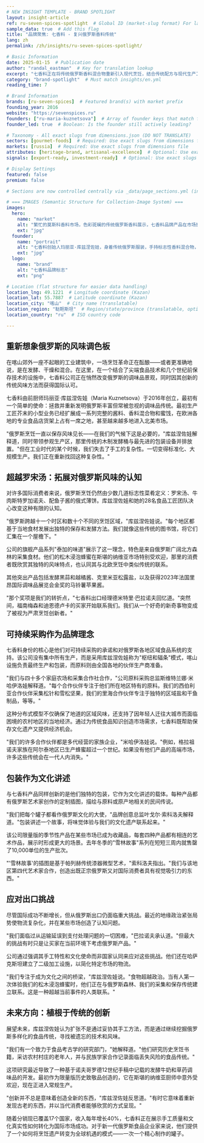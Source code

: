 ```yaml
---
# NEW INSIGHT TEMPLATE - BRAND SPOTLIGHT
layout: insight-article
ref: ru-seven-spices-spotlight  # Global ID (market-slug format) For language switcher
sample_data: true  # Add this flag
title: "品牌聚焦: 七香料 - 复兴俄罗斯香料传统"
lang: zh
permalink: /zh/insights/ru-seven-spices-spotlight/

# Basic Information
date: 2025-01-15  # Publication date
author: "randal_eastman"  # Key for translation lookup
excerpt: "七香料正在将传统俄罗斯香料混合物重新引入现代烹饪，结合传统配方与现代生产工艺，为全球市场提供出口产品。"
category: "brand-spotlight"  # Must match insights/en.yml
reading_time: 7

# Brand Information
brands: [ru-seven-spices]  # Featured brand(s) with market prefix
founding_year: 2016
website: "https://sevenspices.ru"
founders: ["ru-maria-kuznetsova"]  # Array of founder keys that match founder_names.json entries
founder_led: true  # Boolean: Is the founder still actively leading?

# Taxonomy - All exact slugs from dimensions.json (DO NOT TRANSLATE)
sectors: [gourmet-foods]  # Required: Use exact slugs from dimensions file
markets: [russia]  # Required: Use exact slugs from dimensions file
attributes: [heritage-brand, artisanal-excellence]  # Optional: Use exact slugs from dimensions file
signals: [export-ready, investment-ready]  # Optional: Use exact slugs from dimensions file

# Display Settings
featured: false
premium: false

# Sections are now controlled centrally via _data/page_sections.yml (insight-article)

# === IMAGES (Semantic Structure for Collection-Image System) ===
images:
  hero:
    name: "market"
    alt: "繁忙的莫斯科香料市场，色彩斑斓的传统俄罗斯香料展示，七香料品牌产品在市场摊位中显著展示"
    ext: "jpg"
  founder:
    name: "portrait"
    alt: "七香料创始人玛丽亚·库兹涅佐娃，身着传统俄罗斯服装，手持标志性香料混合物，表情自信"
    ext: "jpg"
  logo:
    name: "brand"
    alt: "七香料品牌标志"
    ext: "png"

# Location (flat structure for easier data handling)
location_lng: 49.1221  # Longitude coordinate (Kazan)
location_lat: 55.7887  # Latitude coordinate (Kazan)
location_city: "喀山"  # City name (translatable)
location_region: "鞑靼斯坦"  # Region/state/province (translatable, optional)
location_country: "ru"  # ISO country code

---
```


## 重新想象俄罗斯的风味调色板

在喀山郊外一座不起眼的工业建筑中，一场烹饪革命正在酝酿——或者更准确地说，是在发酵、干燥和混合。在这里，在一个结合了尖端食品技术和几个世纪前保存技术的设施中，七香料公司正在悄然改变俄罗斯的调味品景观，同时因其创新的传统风味方法而获得国际认可。

七香料由前厨师玛丽亚·库兹涅佐娃（Maria Kuznetsova）于2016年创立，最初有一个简单的使命：拯救并重新发明俄罗斯丰富但常被忽视的调味品传统。最初生产工匠芥末的小型业务已经扩展成一系列完整的酱料、香料混合物和蜜饯，在欧洲各地的专业食品店货架上占有一席之地，甚至越来越多地进入北美市场。

"俄罗斯烹饪一直以保存风味见长——在我们的气候下这是必要的，"库兹涅佐娃解释道，同时带领参观生产区，那里传统的木制发酵桶与最先进的包装设备并排放置。"但在工业时代的某个时候，我们失去了手工的复杂性。一切变得标准化、大规模生产。我们正在重新找回这种复杂性。"

## 超越罗宋汤：拓展对俄罗斯风味的认知

对许多国际消费者来说，俄罗斯烹饪仍然由少数几道标志性菜肴定义：罗宋汤、牛肉斯特罗加诺夫、配鱼子酱的俄式薄饼。库兹涅佐娃和她的28名食品工匠团队决心改变这种有限的认知。

"俄罗斯跨越十一个时区和数十个不同的烹饪区域，"库兹涅佐娃说。"每个地区都基于当地食材发展出独特的保存和发酵方法。我们就像这些传统的图书馆，将它们汇集在一个屋檐下。"

公司的旗舰产品系列"泰加的味道"展示了这一理念，特色是来自俄罗斯广阔北方森林的采集食材。他们的松木浸泡蜂蜜在斯堪的纳维亚市场特别受欢迎，那里的消费者既欣赏其独特的风味特点，也认同其与北欧烹饪中类似传统的联系。

其他突出产品包括发酵黑蒜和越橘酱、克里米亚松露盐，以及获得2023年法国里昂国际调味品展览会金奖的马铃薯苹果酱。

"那个奖项是我们的转折点，"七香料出口经理德米特里·巴拉诺夫回忆道。"突然间，福南梅森和迪恩德卢卡的买家开始联系我们。我们从一个好奇的新奇事物变成了被视为严肃烹饪创新者。"

## 可持续采购作为品牌理念

七香料身份的核心是他们对可持续采购的承诺和对俄罗斯各地区域食品系统的支持。该公司没有集中所有生产，而是采用库兹涅佐娃称为"枢纽和辐条"模式，喀山设施负责最终生产和包装，而原料则由全国各地的伙伴生产商准备。

"我们与四十多个家庭农场和采集合作社合作，"公司原料采购总监斯维特兰娜·米哈伊洛娃解释道。"每个合作伙伴专注于他们所在地区特有的原料。我们的西伯利亚合作伙伴采集松针和雪松坚果，我们的里海合作伙伴专注于独特的区域盐和干鱼制品，等等。"

这种分布式模型不仅确保了地道的区域风味，还支持了因年轻人迁往大城市而面临困境的农村地区的当地经济。通过为传统食品知识创造市场需求，七香料既帮助保存文化遗产又提供经济机会。

"我们的许多合作伙伴都是多代经营的家族企业，"米哈伊洛娃说。"例如，格拉祖诺夫家族在阿尔泰地区已生产蜂蜜超过一个世纪。如果没有他们产品的高端市场，许多这些传统会在一代人内消失。"

## 包装作为文化讲述

与七香料产品同样创新的是他们独特的包装，它作为文化讲述的载体。每种产品都有俄罗斯艺术家创作的定制插图，描绘与原料或原产地相关的民间传说。

"我们把每个罐子都看作俄罗斯文化的大使，"品牌创意总监叶戈尔·索科洛夫解释道。"包装讲述一个故事，将味觉体验与我们的文化遗产联系起来。"

该公司限量版的季节性产品在某些市场已成为收藏品，每套四种产品都有相连的艺术作品，展示时形成更大的场景。去年冬季的"雪林故事"系列在短短三周内就售罄了10,000单位的生产批次。

"'雪林故事'的插图是基于帕列赫传统漆器微型艺术，"索科洛夫指出。"我们与该地区第四代艺术家合作，创造出既正宗俄罗斯又对国际消费者具有视觉吸引力的东西。"

## 应对出口挑战

尽管国际成功不断增长，但从俄罗斯出口仍面临重大挑战。最近的地缘政治紧张局势使物流复杂化，并在某些市场创造了认知问题。

"我们面临过从运输延误到支付处理问题的一切困难，"巴拉诺夫承认道。"但最大的挑战有时只是让买家在当前环境下考虑俄罗斯产品。"

公司通过强调其手工特性和文化使命而非国家认同来应对这些挑战。他们还在哈萨克斯坦建立了二级加工设施，以简化特定市场的物流。

"我们专注于成为文化之间的桥梁，"库兹涅佐娃说。"食物超越政治。当有人第一次体验我们的松木浸泡蜂蜜时，他们正在与俄罗斯森林、我们的采集和保存传统建立联系。这是一种超越当前事件的人类联系。"

## 未来方向：植根于传统的创新

展望未来，库兹涅佐娃认为扩张不是通过妥协其手工方法，而是通过继续挖掘俄罗斯多样化的食品传统，寻找被遗忘的技术和风味。

"我们有一个致力于食品考古学的研究部门，"她解释道。"他们研究历史烹饪书籍，采访农村村庄的老年人，并与民族学家合作记录面临丢失风险的食品传统。"

这项研究最近导致了一种基于诺夫哥罗德12世纪手稿中记载的发酵牛奶和草药调味品的开发。最初作为限量版历史致敬品创造的，它在斯堪的纳维亚厨师中意外受欢迎，现在正进入常规生产。

"创新并不总是意味着创造全新的东西，"库兹涅佐娃反思道。"有时它意味着重新发现古老的东西，并以当代消费者能够欣赏的方式呈现。"

随着分销现已覆盖17个国家，收入每年增长40%，七香料正在展示手工质量和文化真实性如何转化为国际市场成功。对于新一代俄罗斯食品企业家来说，他们提供了一个如何将烹饪遗产转变为全球机遇的模式——一次一个精心制作的罐子。
